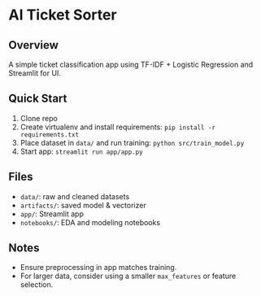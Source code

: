 # AI Ticket Sorter


## Overview
A simple ticket classification app using TF-IDF + Logistic Regression and Streamlit for UI.


## Quick Start
1. Clone repo
2. Create virtualenv and install requirements: `pip install -r requirements.txt`
3. Place dataset in `data/` and run training: `python src/train_model.py`
4. Start app: `streamlit run app/app.py`


## Files
- `data/`: raw and cleaned datasets
- `artifacts/`: saved model & vectorizer
- `app/`: Streamlit app
- `notebooks/`: EDA and modeling notebooks


## Notes
- Ensure preprocessing in app matches training.
- For larger data, consider using a smaller `max_features` or feature selection.